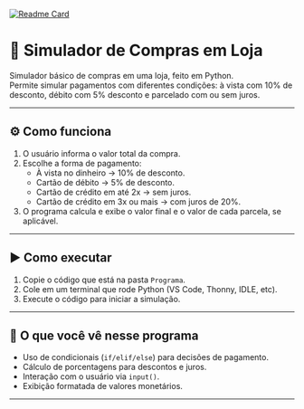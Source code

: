 [![Readme Card](https://github-readme-stats.vercel.app/api/pin/?username=ManoelMarques10&repo=simulador-de-compras-em-lojas)](https://github.com/ManoelMarques10/simulador-de-compras-em-lojas)
# 🛒 Simulador de Compras em Loja 


Simulador básico de compras em uma loja, feito em Python.  
Permite simular pagamentos com diferentes condições: à vista com 10% de desconto, débito com 5% desconto e parcelado com ou sem juros.

---

## ⚙️ Como funciona

1. O usuário informa o valor total da compra.
2. Escolhe a forma de pagamento:
   - À vista no dinheiro → 10% de desconto.
   - Cartão de débito → 5% de desconto.
   - Cartão de crédito em até 2x → sem juros.
   - Cartão de crédito em 3x ou mais → com juros de 20%.
3. O programa calcula e exibe o valor final e o valor de cada parcela, se aplicável.

---

## ▶️ Como executar

1. Copie o código que está na pasta `Programa`.
2. Cole em um terminal que rode Python (VS Code, Thonny, IDLE, etc).
3. Execute o código para iniciar a simulação.

---

## 🧠 O que você vê nesse programa

- Uso de condicionais (`if/elif/else`) para decisões de pagamento.
- Cálculo de porcentagens para descontos e juros.
- Interação com o usuário via `input()`.
- Exibição formatada de valores monetários.

---

